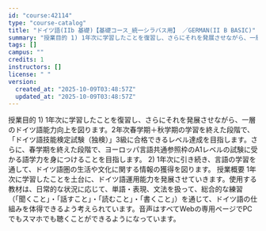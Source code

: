 ```yaml
---
id: "course:42114"
type: "course-catalog"
title: "ドイツ語(IIb 基礎)【基礎コース_統一シラバス用】 ／GERMAN(II B BASIC)"
summary: "授業目的 1) 1年次に学習したことを復習し、さらにそれを発展させながら、一層のドイツ語能力向上を図ります。2年次春学期＋秋学期の学習を終えた段階で、「ドイツ語技能検定試験（独検）」3級に合格できるレベル達成を目指します。さらに、春学期を終…"
tags: []
campus: ""
credits: 1
instructors: []
license: " "
version:
  created_at: "2025-10-09T03:48:57Z"
  updated_at: "2025-10-09T03:48:57Z"
---
```


授業目的 1) 1年次に学習したことを復習し、さらにそれを発展させながら、一層のドイツ語能力向上を図ります。2年次春学期＋秋学期の学習を終えた段階で、「ドイツ語技能検定試験（独検）」3級に合格できるレベル達成を目指します。さらに、春学期を終えた段階で、ヨーロッパ言語共通参照枠のA1レベルの試験に受かる語学力を身につけることを目指します。 2) 1年次に引き続き、言語の学習を通して、ドイツ語圏の生活や文化に関する情報の獲得を図ります。 授業概要 1年次に学習したことを土台に、ドイツ語運用能力を発展させていきます。使用する教材は、日常的な状況に応じて、単語・表現、文法を扱って、総合的な練習（「聞くこと」・「話すこと」・「読むこと」・「書くこと」）を通じて、ドイツ語の仕組みを体得できるよう考えられています。音声はすべてWebの専用ページでPCでもスマホでも聴くことができるようになっています。
